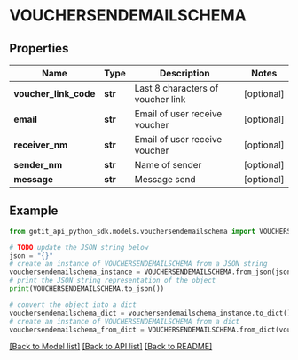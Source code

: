 # VOUCHERSENDEMAILSCHEMA


## Properties

Name | Type | Description | Notes
------------ | ------------- | ------------- | -------------
**voucher_link_code** | **str** | Last 8 characters of voucher link | [optional] 
**email** | **str** | Email of user receive voucher | [optional] 
**receiver_nm** | **str** | Email of user receive voucher | [optional] 
**sender_nm** | **str** | Name of sender | [optional] 
**message** | **str** | Message send | [optional] 

## Example

```python
from gotit_api_python_sdk.models.vouchersendemailschema import VOUCHERSENDEMAILSCHEMA

# TODO update the JSON string below
json = "{}"
# create an instance of VOUCHERSENDEMAILSCHEMA from a JSON string
vouchersendemailschema_instance = VOUCHERSENDEMAILSCHEMA.from_json(json)
# print the JSON string representation of the object
print(VOUCHERSENDEMAILSCHEMA.to_json())

# convert the object into a dict
vouchersendemailschema_dict = vouchersendemailschema_instance.to_dict()
# create an instance of VOUCHERSENDEMAILSCHEMA from a dict
vouchersendemailschema_from_dict = VOUCHERSENDEMAILSCHEMA.from_dict(vouchersendemailschema_dict)
```
[[Back to Model list]](../README.md#documentation-for-models) [[Back to API list]](../README.md#documentation-for-api-endpoints) [[Back to README]](../README.md)


